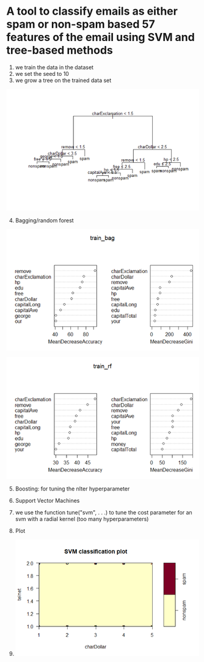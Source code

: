 # A tool to classify emails as either spam or non-spam based 57 features of the email using SVM and tree-based methods

1. we train the data in the dataset
2. we set the seed to 10
3. we grow a tree on the trained data set

 ![](https://github.com/la6if9/Classification-with-trees/blob/main/Spam%20Tree.png)

4. Bagging/random forest

![](https://github.com/la6if9/Classification-with-trees/blob/main/Rplot1.png)

![](https://github.com/la6if9/Classification-with-trees/blob/main/Rplot2.png)

5. Boosting: for tuning the nIter hyperparameter
6. Support Vector Machines
7. we use the function tune("svm", . . .) to tune the cost parameter for an svm with a radial kernel (too many hyperparameters)
8. Plot


10. ![](https://github.com/la6if9/Classification-with-trees/blob/main/Rplot%20SVM.png)
